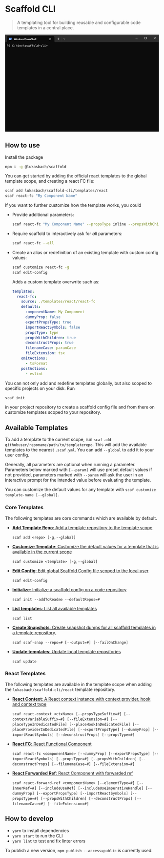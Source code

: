 # Scaffold CLI

> A templating tool for building reusable and configurable code templates in a central place.

![Scaffold CLI Demo](./demo.gif "Scaffold CLI Demo")

## How to use

Install the package

```bash
npm i -g @lukasbach/scaffold
```

You can get started by adding the official react templates to the global template scope,
and creating a react FC file:

```bash
scaf add lukasbach/scaffold-cli/templates/react
scaf react-fc "My Component Name"
```

If you want to further customize how the template works, you could 

* Provide additional parameters:
  ```bash
  scaf react-fc "My Component Name" --propsType inline --propsWithChildren false
  ```
* Require scaffold to interactively ask for *all* parameters:
  ```bash
  scaf react-fc --all
  ```
* Create an alias or redefinition of an existing template with custom config values:
  ```bash
  scaf customize react-fc -g
  scaf edit-config
  ```
  
  Adds a custom template overwrite such as:
  ```yaml 
  templates:
    react-fc:
      source: ./templates/react/react-fc
      defaults:
        componentName: My Component
        dummyProp: false
        exportPropsType: true
        importReactSymbols: false
        propsType: type
        propsWithChildren: true
        deconstructProps: true
        filenameCase: paramCase
        fileExtension: tsx
      omitActions:
        - tsFormat
      postActions:
        - eslint
  ```
  
You can not only add and redefine templates globally, but also scoped to specific projects
on your disk. Run

```bash
scaf init
```

in your project repository to create a scaffold config file and from there on customize templates
scoped to your repository.

## Available Templates

To add a template to the current scope, run `scaf add githubuser/reponame/path/to/templaterepo`. This
will add the available templates to the nearest `.scaf.yml`. You can add `--global` to add it to your user
config. 

Generally, all parameters are optional when running a parameter. Parameters below marked with `[--param]` will
use preset default values if not provided, parameters marked with `--param` will ask the user in an interactive
prompt for the intended value before evaluating the template.

You can customize the default values for any template with `scaf customize template-name [--global]`.

<!-- TEMPLATE_LIST -->
### Core Templates

The following templates are core commands which are available by default.
- [__Add Template Repo__: Add a template repository to the template scope](/template-docs/core/add.md)

  `scaf add <repo> [-g,--global] `
- [__Customize Template__: Customize the default values for a template that is available in the current scope](/template-docs/core/customize.md)

  `scaf customize <template> [-g,--global] `
- [__Edit Config__: Edit global Scaffold Config file scoped to the local user](/template-docs/core/edit-config.md)

  `scaf edit-config `
- [__Initialize__: Initialize a scaffold config on a code repository](/template-docs/core/init.md)

  `scaf init --addToReadme --defaultRepos=# `
- [__List templates__: List all available templates](/template-docs/core/list.md)

  `scaf list `
- [__Create Snapshots__: Create snapshot dumps for all scaffold templates in a template repository.](/template-docs/core/scaf-snap.md)

  `scaf scaf-snap --repo=# [--output=#] [--failOnChange] `
- [__Update templates__: Update local template repositories](/template-docs/core/update.md)

  `scaf update `


### React Templates

The following templates are available in the template scope when adding the `lukasbach/scaffold-cli/react` template repository.
- [__React Context__: A React context instance with context provider, hook and context type](/template-docs/react/react-context.md)

  `scaf react-context <ctxName> [--propsTypeSuffix=#] [--contextVariableSuffix=#] [--fileExtension=#] [--placeTypeInDedicatedFile] [--placeHookInDedicatedFile] [--placeProviderInDedicatedFile] [--exportPropsType] [--dummyProp] [--importReactSymbols] [--deconstructProps] [--propsType=#] `
- [__React FC__: React Functional Component](/template-docs/react/react-fc.md)

  `scaf react-fc <componentName> [--dummyProp] [--exportPropsType] [--importReactSymbols] [--propsType=#] [--propsWithChildren] [--deconstructProps] [--filenameCase=#] [--fileExtension=#] `
- [__React Forwarded Ref__: React Component with forwarded ref](/template-docs/react/react-forward-ref.md)

  `scaf react-forward-ref <componentName> [--elementType=#] [--innerRef=#] [--includeUseRef] [--includeUseImperativeHandle] [--dummyProp] [--exportPropsType] [--importReactSymbols] [--propsType=#] [--propsWithChildren] [--deconstructProps] [--filenameCase=#] [--fileExtension=#] `


<!-- /TEMPLATE_LIST -->

## How to develop

- `yarn` to install dependencies
- `yarn start` to run the CLI
- `yarn lint` to test and fix linter errors

To publish a new version, `npm publish --access=public` is currently used.
